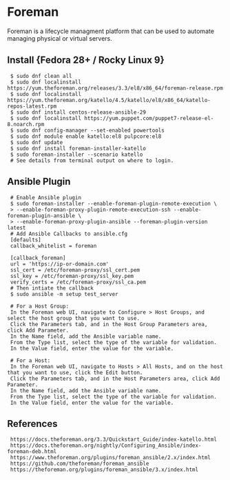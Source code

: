 Foreman
=====

Foreman is a lifecycle managment platform that can be used to automate managing physical or virtual servers. 

Install {Fedora 28+ / Rocky Linux 9}
-------------------------------

     $ sudo dnf clean all
     $ sudo dnf localinstall https://yum.theforeman.org/releases/3.3/el8/x86_64/foreman-release.rpm
     $ sudo dnf localinstall https://yum.theforeman.org/katello/4.5/katello/el8/x86_64/katello-repos-latest.rpm
     $ sudo dnf install centos-release-ansible-29
     $ sudo dnf localinstall https://yum.puppet.com/puppet7-release-el-8.noarch.rpm
     $ sudo dnf config-manager --set-enabled powertools
     $ sudo dnf module enable katello:el8 pulpcore:el8
     $ sudo dnf update
     $ sudo dnf install foreman-installer-katello
     $ sudo foreman-installer --scenario katello
     # See details from terminal output on where to login.

Ansible Plugin
--------------

     # Enable Ansible plugin  
     $ sudo foreman-installer --enable-foreman-plugin-remote-execution \  
     > --enable-foreman-proxy-plugin-remote-execution-ssh --enable-foreman-plugin-ansible \ 
     > --enable-foreman-proxy-plugin-ansible --foreman-plugin-version latest 
     # Add Ansible Callbacks to ansible.cfg 
     [defaults] 
     callback_whitelist = foreman 

     [callback_foreman] 
     url = 'https://ip-or-domain.com' 
     ssl_cert = /etc/foreman-proxy/ssl_cert.pem 
     ssl_key = /etc/foreman-proxy/ssl_key.pem 
     verify_certs = /etc/foreman-proxy/ssl_ca.pem 
     # Then intiate the callback 
     $ sudo ansible -m setup test_server 

     # For a Host Group:  
     In the Foreman web UI, navigate to Configure > Host Groups, and select the host group that you want to use.  
     Click the Parameters tab, and in the Host Group Parameters area, click Add Parameter.  
     In the Name field, add the Ansible variable name.  
     From the Type list, select the type of the variable for validation.  
     In the Value field, enter the value for the variable.  

     # For a Host:  
     In the Foreman web UI, navigate to Hosts > All Hosts, and on the host that you want to use, click the Edit button.  
     Click the Parameters tab, and in the Host Parameters area, click Add Parameter.  
     In the Name field, add the Ansible variable name.  
     From the Type list, select the type of the variable for validation.  
     In the Value field, enter the value for the variable.  


References
----------

     https://docs.theforeman.org/3.3/Quickstart_Guide/index-katello.html
     https://docs.theforeman.org/nightly/Configuring_Ansible/index-foreman-deb.html  
     https://www.theforeman.org/plugins/foreman_ansible/2.x/index.html 
     https://github.com/theforeman/foreman_ansible 
     https://theforeman.org/plugins/foreman_ansible/3.x/index.html 
